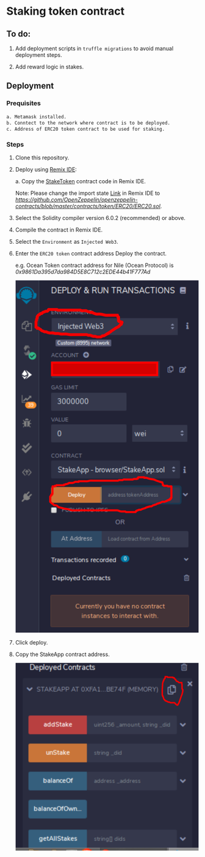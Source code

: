 # Staking token contract

## To do:

1. Add deployment scripts in `truffle migrations` to avoid manual deployment steps.

2. Add reward logic in stakes.

## Deployment

### Prequisites 

    a. Metamask installed.
    b. Conntect to the network where contract is to be deployed.
    c. Address of ERC20 token contract to be used for staking.

### Steps

1. Clone this repository.
2. Deploy using [Remix IDE](https://remix.ethereum.org/):

    a. Copy the [StakeToken](https://github.com/akshay-ap/StakeToken/blob/master/contracts/StakeApp.sol) contract code in Remix IDE.

    Note: Please change the import state [Link](https://github.com/akshay-ap/StakeToken/blob/bff01fd30a7cb1f4d161d50d9a5f68d900182780/contracts/StakeApp.sol#L5) in Remix IDE to _https://github.com/OpenZeppelin/openzeppelin-contracts/blob/master/contracts/token/ERC20/ERC20.sol_.

3. Select the Solidity compiler version 6.0.2 (recommended) or above.

4. Compile the contract in Remix IDE.

5. Select the `Environment` as `Injected Web3`.

6. Enter the `ERC20 token` contract address Deploy the contract.
    
    e.g. Ocean Token contract address for Nile (Ocean Protocol) is _0x9861Da395d7da984D5E8C712c2EDE44b41F777Ad_

    ![images](images/1.png)

7. Click deploy.

8. Copy the StakeApp contract address.

    ![image](images/2.png)